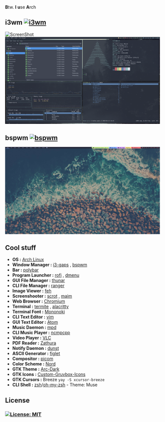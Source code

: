 **B**tw. **I** **u**se **A**rch

## i3wm [![i3wm](https://img.shields.io/badge/I3-WM-yellow?style=flat-square)](https://i3wm.org)
![ScreenShot](https://i.imgur.com/2NTO46a.png)
![ScreenShot](https://github.com/Terke/dotfiles/blob/master/screenshots/VI.png)

## bspwm [![bspwm](https://img.shields.io/badge/BSP-WM-yellow?style=flat-square)](https://github.com/baskerville/bspwm)
![ScreenShot](https://github.com/Terke/dotfiles/blob/master/screenshots/VII.png)

## Cool stuff

- **OS :** [Arch Linux](https://www.archlinux.org/)
- **Window Manager :** [i3-gaps](https://github.com/Airblader/i3) , [bspwm](https://github.com/baskerville/bspwm)
- **Bar :** [polybar](https://github.com/polybar/polybar)
- **Program Launcher :** [rofi](https://github.com/davatorium/rofi) , [dmenu](https://tools.suckless.org/dmenu/)
- **GUI File Manager :** [thunar](https://github.com/xfce-mirror/thunar)
- **CLI File Manager :** [ranger](https://github.com/ranger/ranger)
- **Image Viewer :** [feh](https://github.com/derf/feh)
- **Screenshooter :** [scrot](https://github.com/resurrecting-open-source-projects/scrot) , [maim](https://github.com/naelstrof/maim)
- **Web Browser :** [Chromium](https://github.com/chromium/chromium)
- **Terminal :** [termite](https://github.com/thestinger/termite) , [alacritty](https://github.com/alacritty/alacritty)
- **Terminal Font :** [Mononoki](https://madmalik.github.io/mononoki/)
- **CLI Text Editor :** [vim](https://github.com/vim/vim)
- **GUI Text Editor :** [Atom](https://flight-manual.atom.io/getting-started/sections/installing-atom/)
- **Music Daemon :** [mpd](https://www.musicpd.org/)
- **CLI Music Player :** [ncmpcpp](https://github.com/arybczak/ncmpcpp)
- **Video Player :** [VLC](https://www.videolan.org/vlc/index.el.html)
- **PDF Reader :** [Zathura](https://pwmt.org/projects/zathura/)
- **Notify Daemon :** [dunst](https://github.com/dunst-project/dunst)
- **ASCII Generator :** [figlet](http://www.figlet.org/)
- **Compositor :** [picom](https://github.com/yshui/picom)
- **Color Scheme :** [Nord](https://github.com/arcticicestudio/nord)
- **GTK Theme :** [Arc-Dark](https://github.com/horst3180/arc-theme)
- **GTK Icons :** [Custom-Gruvbox-Icons](https://github.com/jkehler/gruvbox-icons)
- **GTK Cursors :** Breeze `yay -S xcursor-breeze`
- **CLI Shell :** [zsh](http://zsh.sourceforge.net)/[oh-my-zsh](https://ohmyz.sh/) - Theme: Muse

## License

### [![License: MIT](https://img.shields.io/badge/License-MIT-green.svg)](https://opensource.org/licenses/MIT)